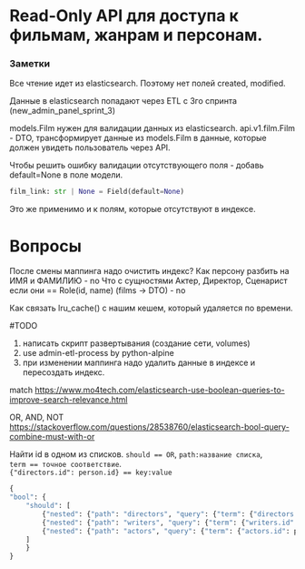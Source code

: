 # Read-Only API для доступа к фильмам, жанрам и персонам.

### Заметки
Все чтение идет из elasticsearch.
Поэтому нет полей created, modified.

Данные в elasticsearch попадают через ETL с 3го спринта (new_admin_panel_sprint_3)

models.Film нужен для валидации данных из elasticsearch.
api.v1.film.Film - DTO, трансформирует данные из models.Film в данные, которые должен увидеть пользователь через API.

Чтобы решить ошибку валидации отсутствующего поля - добавь default=None в поле модели.
```python
film_link: str | None = Field(default=None)
```
Это же применимо и к полям, которые отсутствуют в индексе.

# Вопросы
После смены маппинга надо очистить индекс?
Как персону разбить на ИМЯ и ФАМИЛИЮ - no
Что с сущностями Актер, Директор, Сценарист если они == Role(id, name) (films -> DTO) - no

Как связать lru_cache() с нашим кешем, который удаляется по времени.

#TODO
1) написать скрипт развертывания (создание сети, volumes)
2) use admin-etl-process by python-alpine
3) при изменении маппинга надо удалить данные в индексе и пересоздать индекс.

match
https://www.mo4tech.com/elasticsearch-use-boolean-queries-to-improve-search-relevance.html

OR, AND, NOT
https://stackoverflow.com/questions/28538760/elasticsearch-bool-query-combine-must-with-or


Найти id в одном из списков. ```should == OR```, ```path:название списка```,<br>
```term == точное соответствие```.<br>
```{"directors.id": person.id} == key:value```<br>
```python
{
"bool": {
    "should": [
        {"nested": {"path": "directors", "query": {"term": {"directors.id": person.id}}}},
        {"nested": {"path": "writers", "query": {"term": {"writers.id": person.id}}}},
        {"nested": {"path": "actors", "query": {"term": {"actors.id": person.id}}}},
    ]
    }
}
```